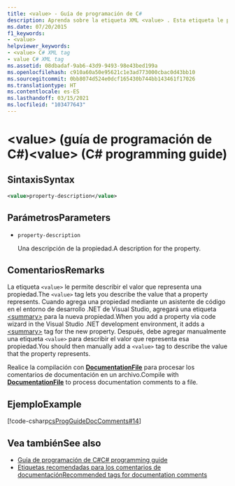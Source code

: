 ```yaml
---
title: <value> - Guía de programación de C#
description: Aprenda sobre la etiqueta XML <value> . Esta etiqueta le permite describir el valor que representa una propiedad.
ms.date: 07/20/2015
f1_keywords:
- <value>
helpviewer_keywords:
- <value> C# XML tag
- value C# XML tag
ms.assetid: 08dbadaf-9ab6-43d9-9493-98e43bed199a
ms.openlocfilehash: c910a60a50e95621c1e3ad773000cbac0d43bb10
ms.sourcegitcommit: 0bb8074d524e0dcf165430b744bb143461f17026
ms.translationtype: HT
ms.contentlocale: es-ES
ms.lasthandoff: 03/15/2021
ms.locfileid: "103477643"
---
```

# <a name="value-c-programming-guide"></a><span data-ttu-id="f2480-105">\<value> (guía de programación de C#)</span><span class="sxs-lookup"><span data-stu-id="f2480-105">\<value> (C# programming guide)</span></span>

## <a name="syntax"></a><span data-ttu-id="f2480-106">Sintaxis</span><span class="sxs-lookup"><span data-stu-id="f2480-106">Syntax</span></span>

```xml
<value>property-description</value>
```

## <a name="parameters"></a><span data-ttu-id="f2480-107">Parámetros</span><span class="sxs-lookup"><span data-stu-id="f2480-107">Parameters</span></span>

- `property-description`

  <span data-ttu-id="f2480-108">Una descripción de la propiedad.</span><span class="sxs-lookup"><span data-stu-id="f2480-108">A description for the property.</span></span>

## <a name="remarks"></a><span data-ttu-id="f2480-109">Comentarios</span><span class="sxs-lookup"><span data-stu-id="f2480-109">Remarks</span></span>

<span data-ttu-id="f2480-110">La etiqueta `<value>` le permite describir el valor que representa una propiedad.</span><span class="sxs-lookup"><span data-stu-id="f2480-110">The `<value>` tag lets you describe the value that a property represents.</span></span> <span data-ttu-id="f2480-111">Cuando agrega una propiedad mediante un asistente de código en el entorno de desarrollo .NET de Visual Studio, agregará una etiqueta [\<summary>](./summary.md) para la nueva propiedad.</span><span class="sxs-lookup"><span data-stu-id="f2480-111">When you add a property via code wizard in the Visual Studio .NET development environment, it adds a [\<summary>](./summary.md) tag for the new property.</span></span> <span data-ttu-id="f2480-112">Después, debe agregar manualmente una etiqueta `<value>` para describir el valor que representa esa propiedad.</span><span class="sxs-lookup"><span data-stu-id="f2480-112">You should then manually add a `<value>` tag to describe the value that the property represents.</span></span>

<span data-ttu-id="f2480-113">Realice la compilación con [**DocumentationFile**](../../language-reference/compiler-options/output.md#documentationfile) para procesar los comentarios de documentación en un archivo.</span><span class="sxs-lookup"><span data-stu-id="f2480-113">Compile with [**DocumentationFile**](../../language-reference/compiler-options/output.md#documentationfile) to process documentation comments to a file.</span></span>

## <a name="example"></a><span data-ttu-id="f2480-114">Ejemplo</span><span class="sxs-lookup"><span data-stu-id="f2480-114">Example</span></span>

[!code-csharp[csProgGuideDocComments#14](~/samples/snippets/csharp/VS_Snippets_VBCSharp/csProgGuideDocComments/CS/DocComments.cs#14)]

## <a name="see-also"></a><span data-ttu-id="f2480-115">Vea también</span><span class="sxs-lookup"><span data-stu-id="f2480-115">See also</span></span>

- [<span data-ttu-id="f2480-116">Guía de programación de C#</span><span class="sxs-lookup"><span data-stu-id="f2480-116">C# programming guide</span></span>](../index.md)
- [<span data-ttu-id="f2480-117">Etiquetas recomendadas para los comentarios de documentación</span><span class="sxs-lookup"><span data-stu-id="f2480-117">Recommended tags for documentation comments</span></span>](./recommended-tags-for-documentation-comments.md)
